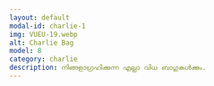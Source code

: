 ```yaml
---
layout: default
modal-id: charlie-1
img: VUEU-19.webp
alt: Charlie Bag
model: 8
category: charlie
description: നിങ്ങളാഗ്രഹിക്കുന്ന എല്ലാ വിധ ബാഗുകൾക്കും.
---
```

